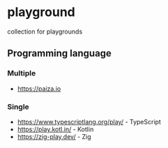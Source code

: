 # playground
collection for playgrounds

## Programming language
### Multiple

* https://paiza.io

### Single
* https://www.typescriptlang.org/play/ - TypeScript
* https://play.kotl.in/ - Kotlin
* https://zig-play.dev/ - Zig
